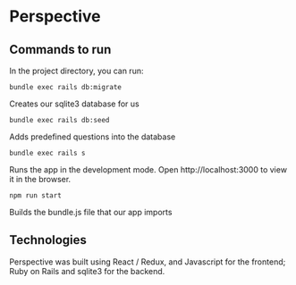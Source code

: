 # Perspective

## Commands to run

In the project directory, you can run:

`bundle exec rails db:migrate`

Creates our sqlite3 database for us

`bundle exec rails db:seed`

Adds predefined questions into the database

`bundle exec rails s`

Runs the app in the development mode.
Open http://localhost:3000 to view it in the browser.

`npm run start` 

Builds the bundle.js file that our app imports


## Technologies

Perspective was built using React / Redux, and Javascript for the frontend; Ruby on Rails and sqlite3 for the backend.
